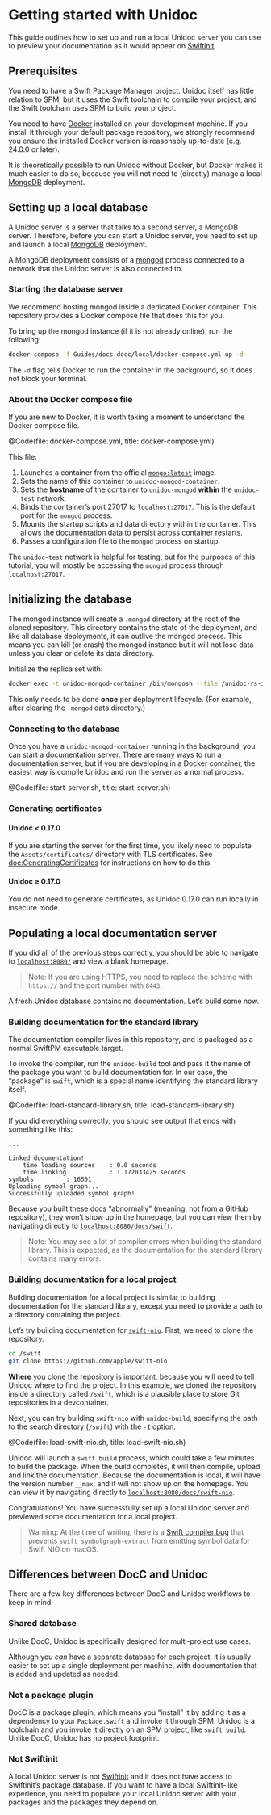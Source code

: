 # Getting started with Unidoc

This guide outlines how to set up and run a local Unidoc server you can use to preview your documentation as it would appear on [Swiftinit](https://swiftinit.org).

## Prerequisites

You need to have a Swift Package Manager project. Unidoc itself has little relation to SPM, but it uses the Swift toolchain to compile your project, and the Swift toolchain uses SPM to build your project.

You need to have [Docker](https://www.docker.com/) installed on your development machine. If you install it through your default package repository, we strongly recommend you ensure the installed Docker version is reasonably up-to-date (e.g. 24.0.0 or later).

It is theoretically possible to run Unidoc without Docker, but Docker makes it much easier to do so, because you will not need to (directly) manage a local [MongoDB](https://mongodb.com) deployment.


## Setting up a local database

A Unidoc server is a server that talks to a second server, a MongoDB server. Therefore, before you can start a Unidoc server, you need to set up and launch a local [MongoDB](https://github.com/tayloraswift/swift-mongodb) deployment.

A MongoDB deployment consists of a [mongod](https://www.mongodb.com/docs/manual/reference/program/mongod/) process connected to a network that the Unidoc server is also connected to.


### Starting the database server

We recommend hosting mongod inside a dedicated Docker container. This repository provides a Docker compose file that does this for you.

To bring up the mongod instance (if it is not already online), run the following:

```bash
docker compose -f Guides/docs.docc/local/docker-compose.yml up -d
```

The `-d` flag tells Docker to run the container in the background, so it does not block your terminal.


### About the Docker compose file

If you are new to Docker, it is worth taking a moment to understand the Docker compose file.

@Code(file: docker-compose.yml, title: docker-compose.yml)

This file:

1.  Launches a container from the official [`mongo:latest`](https://hub.docker.com/_/mongo) image.
2.  Sets the name of this container to `unidoc-mongod-container`.
3.  Sets the **hostname** of the container to `unidoc-mongod` **within** the `unidoc-test` network.
4.  Binds the container’s port 27017 to `localhost:27017`. This is the default port for the `mongod` process.
5.  Mounts the startup scripts and data directory within the container. This allows the documentation data to persist across container restarts.
6.  Passes a configuration file to the `mongod` process on startup.

The `unidoc-test` network is helpful for testing, but for the purposes of this tutorial, you will mostly be accessing the `mongod` process through `localhost:27017`.


## Initializing the database

The mongod instance will create a `.mongod` directory at the root of the cloned repository. This directory contains the state of the deployment, and like all database deployments, it can outlive the mongod process. This means you can kill (or crash) the mongod instance but it will not lose data unless you clear or delete its data directory.

Initialize the replica set with:

```bash
docker exec -t unidoc-mongod-container /bin/mongosh --file /unidoc-rs-init.js
```

This only needs to be done **once** per deployment lifecycle. (For example, after clearing the `.mongod` data directory.)


### Connecting to the database

Once you have a `unidoc-mongod-container` running in the background, you can start a documentation server. There are many ways to run a documentation server, but if you are developing in a Docker container, the easiest way is compile Unidoc and run the server as a normal process.

@Code(file: start-server.sh, title: start-server.sh)


### Generating certificates

#### Unidoc < 0.17.0

If you are starting the server for the first time, you likely need to populate the `Assets/certificates/` directory with TLS certificates. See <doc:GeneratingCertificates> for instructions on how to do this.

#### Unidoc ≥ 0.17.0

You do not need to generate certificates, as Unidoc 0.17.0 can run locally in insecure mode.


## Populating a local documentation server

If you did all of the previous steps correctly, you should be able to navigate to [`localhost:8080/`](http://localhost:8080/) and view a blank homepage.

>   Note:
>   If you are using HTTPS, you need to replace the scheme with `https://` and the port number with `8443`.


A fresh Unidoc database contains no documentation. Let’s build some now.

### Building documentation for the standard library

The documentation compiler lives in this repository, and is packaged as a normal SwiftPM executable target.

To invoke the compiler, run the `unidoc-build` tool and pass it the name of the package you want to build documentation for. In our case, the “package” is `swift`, which is a special name identifying the standard library itself.

@Code(file: load-standard-library.sh, title: load-standard-library.sh)

If you did everything correctly, you should see output that ends with something like this:

```
...

Linked documentation!
    time loading sources    : 0.0 seconds
    time linking            : 1.172033425 seconds
symbols         : 16501
Uploading symbol graph...
Successfully uploaded symbol graph!
```

Because you built these docs “abnormally” (meaning: not from a GitHub repository), they won’t show up in the homepage, but you can view them by navigating directly to [`localhost:8080/docs/swift`](http://localhost:8080/docs/swift).

>   Note:
    You may see a lot of compiler errors when building the standard library. This is expected, as the documentation for the standard library contains many errors.


### Building documentation for a local project

Building documentation for a local project is similar to building documentation for the standard library, except you need to provide a path to a directory containing the project.

Let’s try building documentation for [`swift-nio`](https://github.com/apple/swift-nio). First, we need to clone the repository.

```bash
cd /swift
git clone https://github.com/apple/swift-nio
```

**Where** you clone the repository is important, because you will need to tell Unidoc where to find the project. In this example, we cloned the repository inside a directory called `/swift`, which is a plausible place to store Git repositories in a devcontainer.

Next, you can try building `swift-nio` with `unidoc-build`, specifying the path to the search directory (`/swift`) with the `-I` option.

@Code(file: load-swift-nio.sh, title: load-swift-nio.sh)

Unidoc will launch a `swift build` process, which could take a few minutes to build the package. When the build completes, it will then compile, upload, and link the documentation. Because the documentation is local, it will have the version number `__max`, and it will not show up on the homepage. You can view it by navigating directly to [`localhost:8080/docs/swift-nio`](http://localhost:8080/docs/swift-nio).

Congratulations! You have successfully set up a local Unidoc server and previewed some documentation for a local project.

>   Warning:
>   At the time of writing, there is a [Swift compiler bug](https://github.com/swiftlang/swift/issues/68767) that prevents `swift symbolgraph-extract` from emitting symbol data for Swift NIO on macOS.


## Differences between DocC and Unidoc

There are a few key differences between DocC and Unidoc workflows to keep in mind.

### Shared database

Unlike DocC, Unidoc is specifically designed for multi-project use cases.

Although you *can* have a separate database for each project, it is usually easier to set up a single deployment per machine, with documentation that is added and updated as needed.

### Not a package plugin

DocC is a package plugin, which means you “install” it by adding it as a dependency to your `Package.swift` and invoke it through SPM. Unidoc is a toolchain and you invoke it directly on an SPM project, like `swift build`. Unlike DocC, Unidoc has no project footprint.

### Not Swiftinit

A local Unidoc server is not [Swiftinit](https://swiftinit.org) and it does not have access to Swiftinit’s package database. If you want to have a local Swiftinit-like experience, you need to populate your local Unidoc server with your packages and the packages they depend on.

